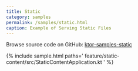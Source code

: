 ```yaml
---
title: Static
category: samples
permalink: /samples/static.html
caption: Example of Serving Static Files
---
```


Browse source code on GitHub: [ktor-samples-static](https://github.com/ktorio/ktor-samples/tree/master/feature/static-content)

{% include sample.html paths='
    feature/static-content/src/StaticContentApplication.kt
' %}
